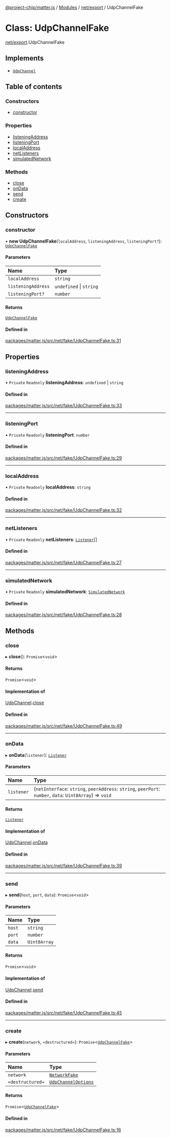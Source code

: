 [@project-chip/matter.js](../README.md) / [Modules](../modules.md) / [net/export](../modules/net_export.md) / UdpChannelFake

# Class: UdpChannelFake

[net/export](../modules/net_export.md).UdpChannelFake

## Implements

- [`UdpChannel`](../interfaces/net_export.UdpChannel.md)

## Table of contents

### Constructors

- [constructor](net_export.UdpChannelFake.md#constructor)

### Properties

- [listeningAddress](net_export.UdpChannelFake.md#listeningaddress)
- [listeningPort](net_export.UdpChannelFake.md#listeningport)
- [localAddress](net_export.UdpChannelFake.md#localaddress)
- [netListeners](net_export.UdpChannelFake.md#netlisteners)
- [simulatedNetwork](net_export.UdpChannelFake.md#simulatednetwork)

### Methods

- [close](net_export.UdpChannelFake.md#close)
- [onData](net_export.UdpChannelFake.md#ondata)
- [send](net_export.UdpChannelFake.md#send)
- [create](net_export.UdpChannelFake.md#create)

## Constructors

### constructor

• **new UdpChannelFake**(`localAddress`, `listeningAddress`, `listeningPort?`): [`UdpChannelFake`](net_export.UdpChannelFake.md)

#### Parameters

| Name | Type |
| :------ | :------ |
| `localAddress` | `string` |
| `listeningAddress` | `undefined` \| `string` |
| `listeningPort?` | `number` |

#### Returns

[`UdpChannelFake`](net_export.UdpChannelFake.md)

#### Defined in

[packages/matter.js/src/net/fake/UdpChannelFake.ts:31](https://github.com/project-chip/matter.js/blob/e87b236f/packages/matter.js/src/net/fake/UdpChannelFake.ts#L31)

## Properties

### listeningAddress

• `Private` `Readonly` **listeningAddress**: `undefined` \| `string`

#### Defined in

[packages/matter.js/src/net/fake/UdpChannelFake.ts:33](https://github.com/project-chip/matter.js/blob/e87b236f/packages/matter.js/src/net/fake/UdpChannelFake.ts#L33)

___

### listeningPort

• `Private` `Readonly` **listeningPort**: `number`

#### Defined in

[packages/matter.js/src/net/fake/UdpChannelFake.ts:29](https://github.com/project-chip/matter.js/blob/e87b236f/packages/matter.js/src/net/fake/UdpChannelFake.ts#L29)

___

### localAddress

• `Private` `Readonly` **localAddress**: `string`

#### Defined in

[packages/matter.js/src/net/fake/UdpChannelFake.ts:32](https://github.com/project-chip/matter.js/blob/e87b236f/packages/matter.js/src/net/fake/UdpChannelFake.ts#L32)

___

### netListeners

• `Private` `Readonly` **netListeners**: [`Listener`](../interfaces/common_export.Listener.md)[]

#### Defined in

[packages/matter.js/src/net/fake/UdpChannelFake.ts:27](https://github.com/project-chip/matter.js/blob/e87b236f/packages/matter.js/src/net/fake/UdpChannelFake.ts#L27)

___

### simulatedNetwork

• `Private` `Readonly` **simulatedNetwork**: [`SimulatedNetwork`](net_export.SimulatedNetwork.md)

#### Defined in

[packages/matter.js/src/net/fake/UdpChannelFake.ts:28](https://github.com/project-chip/matter.js/blob/e87b236f/packages/matter.js/src/net/fake/UdpChannelFake.ts#L28)

## Methods

### close

▸ **close**(): `Promise`\<`void`\>

#### Returns

`Promise`\<`void`\>

#### Implementation of

[UdpChannel](../interfaces/net_export.UdpChannel.md).[close](../interfaces/net_export.UdpChannel.md#close)

#### Defined in

[packages/matter.js/src/net/fake/UdpChannelFake.ts:49](https://github.com/project-chip/matter.js/blob/e87b236f/packages/matter.js/src/net/fake/UdpChannelFake.ts#L49)

___

### onData

▸ **onData**(`listener`): [`Listener`](../interfaces/common_export.Listener.md)

#### Parameters

| Name | Type |
| :------ | :------ |
| `listener` | (`netInterface`: `string`, `peerAddress`: `string`, `peerPort`: `number`, `data`: `Uint8Array`) => `void` |

#### Returns

[`Listener`](../interfaces/common_export.Listener.md)

#### Implementation of

[UdpChannel](../interfaces/net_export.UdpChannel.md).[onData](../interfaces/net_export.UdpChannel.md#ondata)

#### Defined in

[packages/matter.js/src/net/fake/UdpChannelFake.ts:39](https://github.com/project-chip/matter.js/blob/e87b236f/packages/matter.js/src/net/fake/UdpChannelFake.ts#L39)

___

### send

▸ **send**(`host`, `port`, `data`): `Promise`\<`void`\>

#### Parameters

| Name | Type |
| :------ | :------ |
| `host` | `string` |
| `port` | `number` |
| `data` | `Uint8Array` |

#### Returns

`Promise`\<`void`\>

#### Implementation of

[UdpChannel](../interfaces/net_export.UdpChannel.md).[send](../interfaces/net_export.UdpChannel.md#send)

#### Defined in

[packages/matter.js/src/net/fake/UdpChannelFake.ts:45](https://github.com/project-chip/matter.js/blob/e87b236f/packages/matter.js/src/net/fake/UdpChannelFake.ts#L45)

___

### create

▸ **create**(`network`, `«destructured»`): `Promise`\<[`UdpChannelFake`](net_export.UdpChannelFake.md)\>

#### Parameters

| Name | Type |
| :------ | :------ |
| `network` | [`NetworkFake`](net_export.NetworkFake.md) |
| `«destructured»` | [`UdpChannelOptions`](../interfaces/net_export.UdpChannelOptions.md) |

#### Returns

`Promise`\<[`UdpChannelFake`](net_export.UdpChannelFake.md)\>

#### Defined in

[packages/matter.js/src/net/fake/UdpChannelFake.ts:16](https://github.com/project-chip/matter.js/blob/e87b236f/packages/matter.js/src/net/fake/UdpChannelFake.ts#L16)
